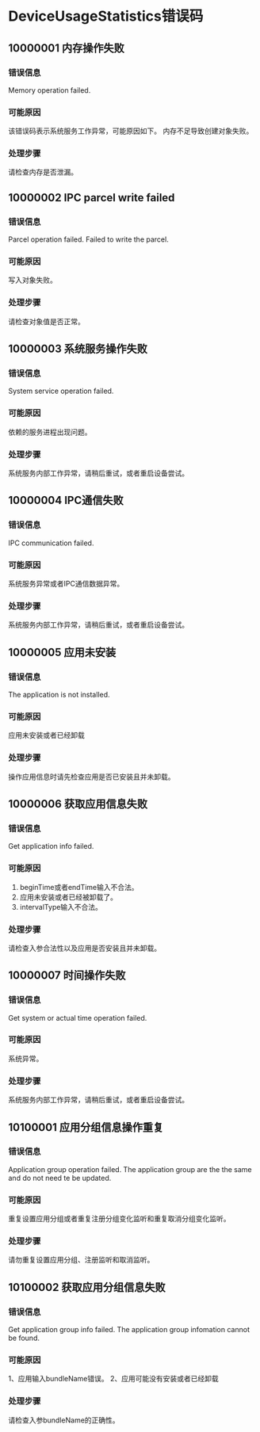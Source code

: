 # DeviceUsageStatistics错误码

## 10000001 内存操作失败

### 错误信息
Memory operation failed.

### 可能原因
该错误码表示系统服务工作异常，可能原因如下。
内存不足导致创建对象失败。

### 处理步骤
请检查内存是否泄漏。

## 10000002 IPC parcel write failed

### 错误信息
Parcel operation failed. Failed to write the parcel.

### 可能原因
写入对象失败。

### 处理步骤
请检查对象值是否正常。

## 10000003 系统服务操作失败

### 错误信息
System service operation failed.

### 可能原因
依赖的服务进程出现问题。

### 处理步骤
系统服务内部工作异常，请稍后重试，或者重启设备尝试。

## 10000004 IPC通信失败

### 错误信息
IPC communication failed.

### 可能原因
系统服务异常或者IPC通信数据异常。

### 处理步骤
系统服务内部工作异常，请稍后重试，或者重启设备尝试。

## 10000005 应用未安装

### 错误信息
The application is not installed.

### 可能原因
应用未安装或者已经卸载

### 处理步骤
操作应用信息时请先检查应用是否已安装且并未卸载。

## 10000006 获取应用信息失败

### 错误信息
Get application info failed.

### 可能原因
1. beginTime或者endTime输入不合法。
2. 应用未安装或者已经被卸载了。
2. intervalType输入不合法。

### 处理步骤
请检查入参合法性以及应用是否安装且并未卸载。

## 10000007 时间操作失败

### 错误信息
Get system or actual time operation failed.

### 可能原因
系统异常。

### 处理步骤
系统服务内部工作异常，请稍后重试，或者重启设备尝试。

## 10100001 应用分组信息操作重复

### 错误信息
Application group operation failed. The application group are the the same and do not need te be updated.

### 可能原因
重复设置应用分组或者重复注册分组变化监听和重复取消分组变化监听。

### 处理步骤
请勿重复设置应用分组、注册监听和取消监听。

## 10100002 获取应用分组信息失败

### 错误信息
Get application group info failed. The application group infomation cannot be found.

### 可能原因
1、应用输入bundleName错误。
2、应用可能没有安装或者已经卸载

### 处理步骤
请检查入参bundleName的正确性。

